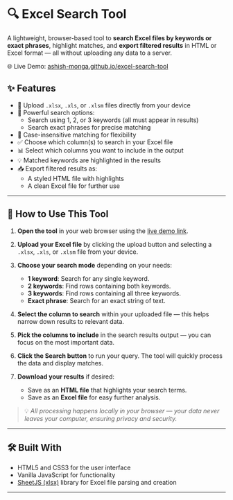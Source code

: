 # 🔍 Excel Search Tool

A lightweight, browser-based tool to **search Excel files by keywords or exact phrases**, highlight matches, and **export filtered results** in HTML or Excel format — all without uploading any data to a server.

🌐 Live Demo: [ashish-monga.github.io/excel-search-tool](https://ashish-monga.github.io/excel-search-tool/)

## ✨ Features

- 📂 Upload `.xlsx`, `.xls`, or `.xlsm` files directly from your device
- 🔎 Powerful search options:
  - Search using 1, 2, or 3 keywords (all must appear in results)
  - Search exact phrases for precise matching
- 🔡 Case-insensitive matching for flexibility
- ✅ Choose which column(s) to search in your Excel file
- 📊 Select which columns you want to include in the output
- 💡 Matched keywords are highlighted in the results
- 📥 Export filtered results as:
  - A styled HTML file with highlights
  - A clean Excel file for further use

---

## 🚀 How to Use This Tool

1. **Open the tool** in your web browser using the [live demo link](https://ashish-monga.github.io/excel-search-tool/).

2. **Upload your Excel file** by clicking the upload button and selecting a `.xlsx`, `.xls`, or `.xlsm` file from your device.

3. **Choose your search mode** depending on your needs:
   - **1 keyword**: Search for any single keyword.
   - **2 keywords**: Find rows containing both keywords.
   - **3 keywords**: Find rows containing all three keywords.
   - **Exact phrase**: Search for an exact string of text.

4. **Select the column to search** within your uploaded file — this helps narrow down results to relevant data.

5. **Pick the columns to include** in the search results output — you can focus on the most important data.

6. **Click the Search button** to run your query. The tool will quickly process the data and display matches.

7. **Download your results** if desired:
   - Save as an **HTML file** that highlights your search terms.
   - Save as an **Excel file** for easy further analysis.

> 💡 *All processing happens locally in your browser — your data never leaves your computer, ensuring privacy and security.*

---

## 🛠️ Built With

- HTML5 and CSS3 for the user interface
- Vanilla JavaScript for functionality
- [SheetJS (xlsx)](https://github.com/SheetJS/sheetjs) library for Excel file parsing and creation

---


